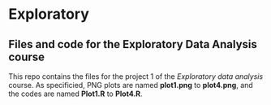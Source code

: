 # Exploratory
## Files and code for the Exploratory Data Analysis course

This repo contains the files for the project 1 of the *Exploratory data analysis* course. As specificied, PNG plots are named **plot1.png** to **plot4.png**, and the codes are named **Plot1.R** to **Plot4.R**.
